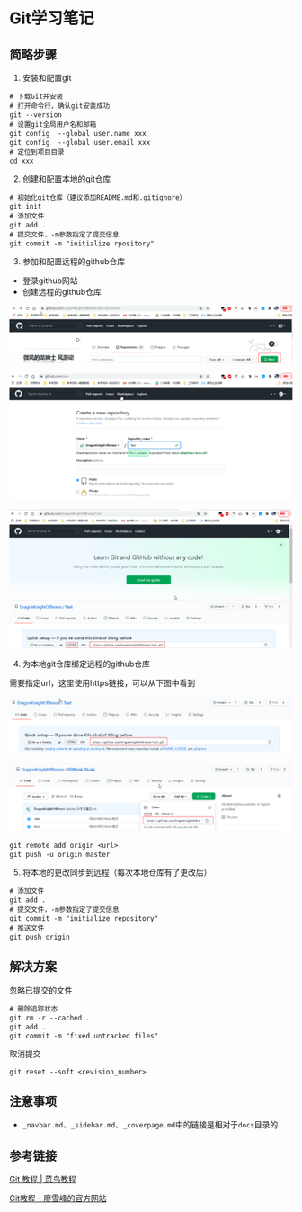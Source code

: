 # Git学习笔记

## 简略步骤

1. 安装和配置git

```
# 下载Git并安装
# 打开命令行，确认git安装成功
git --version
# 设置git全局用户名和邮箱
git config  --global user.name xxx
git config  --global user.email xxx
# 定位到项目目录
cd xxx
```

2. 创建和配置本地的git仓库

```
# 初始化git仓库（建议添加README.md和.gitignore）
git init 
# 添加文件
git add .
# 提交文件，-m参数指定了提交信息
git commit -m "initialize rpository"
```

3. 参加和配置远程的github仓库

* 登录github网站
* 创建远程的github仓库

![](assets/5c8fb136.png)

![](assets/2660f0e3.png)

![](assets/e81d4e7a.png)

4. 为本地git仓库绑定远程的github仓库

需要指定url，这里使用https链接，可以从下图中看到

![](assets/ea98f623.png)

![](assets/d64805e3.png)

```
git remote add origin <url>
git push -u origin master
```

5. 将本地的更改同步到远程（每次本地仓库有了更改后）

```
# 添加文件
git add .
# 提交文件，-m参数指定了提交信息
git commit -m "initialize repository"
# 推送文件
git push origin
```

## 解决方案

忽略已提交的文件

```
# 删除追踪状态
git rm -r --cached .
git add . 
git commit -m "fixed untracked files"
```
  
取消提交

```
git reset --soft <revision_number>
```

## 注意事项

* `_navbar.md`、`_sidebar.md`、`_coverpage.md`中的链接是相对于`docs`目录的

## 参考链接

[Git 教程 | 菜鸟教程](https://www.runoob.com/git/git-tutorial.html)

[Git教程 - 廖雪峰的官方网站](https://www.liaoxuefeng.com/wiki/896043488029600)
